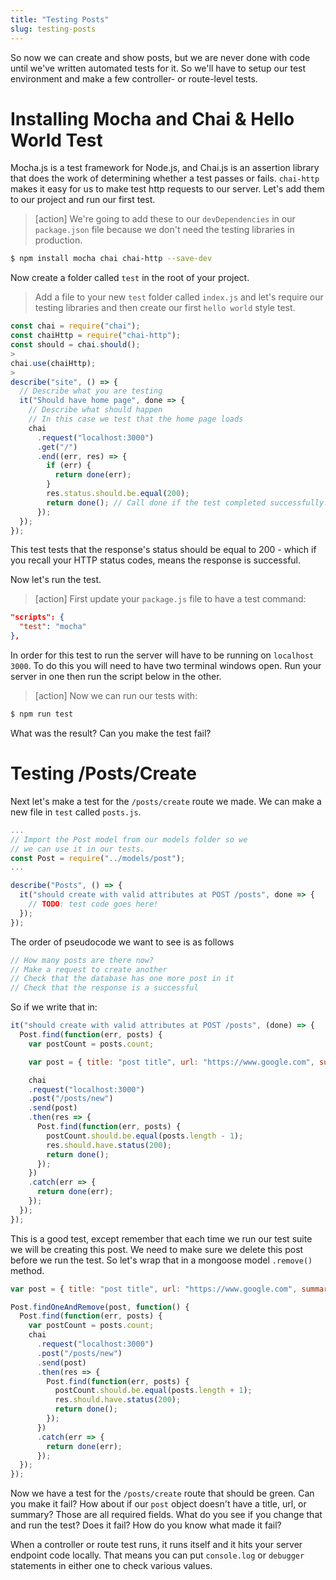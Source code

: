```yaml
---
title: "Testing Posts"
slug: testing-posts
---
```


So now we can create and show posts, but we are never done with code until we've written automated tests for it. So we'll have to setup our test environment and make a few controller- or route-level tests.

# Installing Mocha and Chai & Hello World Test

Mocha.js is a test framework for Node.js, and Chai.js is an assertion library that does the work of determining whether a test passes or fails. `chai-http` makes it easy for us to make test http requests to our server. Let's add them to our project and run our first test.

> [action]
> We're going to add these to our `devDependencies` in our `package.json` file because we don't need the testing libraries in production.
>
```bash
$ npm install mocha chai chai-http --save-dev
```
>
Now create a folder called `test` in the root of your project.
>
> Add a file to your new `test` folder called `index.js` and let's require our testing libraries and then create our first `hello world` style test.
>
```js
const chai = require("chai");
const chaiHttp = require("chai-http");
const should = chai.should();
>
chai.use(chaiHttp);
>
describe("site", () => {
  // Describe what you are testing
  it("Should have home page", done => {
    // Describe what should happen
    // In this case we test that the home page loads
    chai
      .request("localhost:3000")
      .get("/")
      .end((err, res) => {
        if (err) {
          return done(err);
        }
        res.status.should.be.equal(200);
        return done(); // Call done if the test completed successfully.
      });
  });
});
```

This test tests that the response's status should be equal to 200 - which if you recall your HTTP status codes, means the response is successful.

Now let's run the test.

> [action]
>First update your `package.js` file to have a test command:
>
```json
"scripts": {
  "test": "mocha"
},
```

In order for this test to run the server will have to be running on `localhost 3000`. To do this you will need to have two terminal windows open. Run your server in one then run the script below in the other.

>[action]
> Now we can run our tests with:
>
```bash
$ npm run test
```

What was the result? Can you make the test fail?

# Testing /Posts/Create

Next let's make a test for the `/posts/create` route we made. We can make a new file in `test` called `posts.js`.

```js
...
// Import the Post model from our models folder so we
// we can use it in our tests.
const Post = require("../models/post");
...

describe("Posts", () => {
  it("should create with valid attributes at POST /posts", done => {
    // TODO: test code goes here!
  });
});
```

The order of pseudocode we want to see is as follows

```js
// How many posts are there now?
// Make a request to create another
// Check that the database has one more post in it
// Check that the response is a successful
```

So if we write that in:

```js
it("should create with valid attributes at POST /posts", (done) => {
  Post.find(function(err, posts) {
    var postCount = posts.count;

    var post = { title: "post title", url: "https://www.google.com", summary: "post summary" };

    chai
    .request("localhost:3000")
    .post("/posts/new")
    .send(post)
    .then(res => {
      Post.find(function(err, posts) {
        postCount.should.be.equal(posts.length - 1);
        res.should.have.status(200);
        return done();
      });
    })
    .catch(err => {
      return done(err);
    });
  });
});
```

This is a good test, except remember that each time we run our test suite we will be creating this post. We need to make sure we delete this post before we run the test. So let's wrap that in a mongoose model `.remove()` method.



```js
var post = { title: "post title", url: "https://www.google.com", summary: "post summary" };

Post.findOneAndRemove(post, function() {
  Post.find(function(err, posts) {
    var postCount = posts.count;
    chai
      .request("localhost:3000")
      .post("/posts/new")
      .send(post)
      .then(res => {
        Post.find(function(err, posts) {
          postCount.should.be.equal(posts.length + 1);
          res.should.have.status(200);
          return done();
        });
      })
      .catch(err => {
        return done(err);
      });
  });
});
```

Now we have a test for the `/posts/create` route that should be green. Can you make it fail? How about if our `post` object doesn't have a title, url, or summary? Those are all required fields. What do you see if you change that and run the test? Does it fail? How do you know what made it fail?

When a controller or route test runs, it runs itself and it hits your server endpoint code locally. That means you can put `console.log` or `debugger` statements in either one to check various values.
